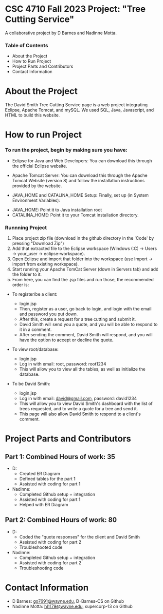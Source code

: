 # CSC 4710 Fall 2023 Project: "Tree Cutting Service"
A collaborative project by D Barnes and Nadinne Motta. 

### Table of Contents
+ About the Project
+ How to Run Project
+ Project Parts and Contributors
+ Contact Information

# About the Project
The David Smith Tree Cutting Service page is a web project integrating Eclipse, Apache Tomcat, and mySQL. We used SQL, Java, Javascript, and HTML to build this website. 

# How to run Project
### To run the project, begin by making sure you have:
+ Eclipse for Java and Web Developers: 
You can download this through the official Eclipse website.

+ Apache Tomcat Server: 
You can download this through the Apache Tomcat Website (version 8) and follow the installation instructions provided by the website.

+ JAVA_HOME and CATALINA_HOME Setup:
Finally, set up (in System Environment Variables):
* JAVA_HOME: Point it to Java installation root
* CATALINA_HOME: Point it to your Tomcat installation directory.

### Runnning Project
1. Place project zip file (download in the github directory in the 'Code' by pressing "Download Zip")
2. Add that extracted file to the Eclipse workspace (Windows (:C) -> Users -> your_user -> eclipse-workspace).
3. Open Eclipse and import that folder into the workspace (use Import -> import from existing workspace).
4. Start running your Apache TomCat Server (down in Servers tab) and add the folder to it.
6. From here, you can find the .jsp files and run those, the recommended order is:
 + To register/be a client:
   - login.jsp
   - Then, register as a user, go back to login, and login with the email and password you put down.
   - After this, create a request for a tree cutting and submit it.
   - David Smith will send you a quote, and you will be able to respond to it in a comment.
   - After sending the comment, David Smith will respond, and you will have the option to accept or decline the quote.

 + To view root/database:
   - login.jsp
   - Log in with email: root, password: root1234
   - This will allow you to view all the tables, as well as initialize the database.

 + To be David Smith:
   - login.jsp
   - Log in with email: david@gmail.com, password: david1234
   - This will allow you to view David Smith's dashboard with the list of trees requested, and to write a quote for a tree and send it.
   - This page will also allow David Smith to respond to a client's comment. 

# Project Parts and Contributors
## Part 1: Combined Hours of work: 35
+ D:
  - Created ER Diagram
  - Defined tables for the part 1
  - Assisted with coding for part 1
+ Nadinne:
  - Completed Github setup + integration
  - Assisted with coding for part 1
  - Helped with ER Diagram

## Part 2: Combined Hours of work: 80
+ D:
  - Coded the "quote responses" for the client and David Smith
  - Assisted with coding for part 2
  - Troubleshooted code
+ Nadinne:
  - Completed Github setup + integration
  - Assisted with coding for part 2
  - Troubleshooting code
    
# Contact Information
- D Barnes: go7691@wayne.edu, D-Barnes-CS on Github
- Nadinne Motta: hl1179@wayne.edu, supercorp-13 on Github
